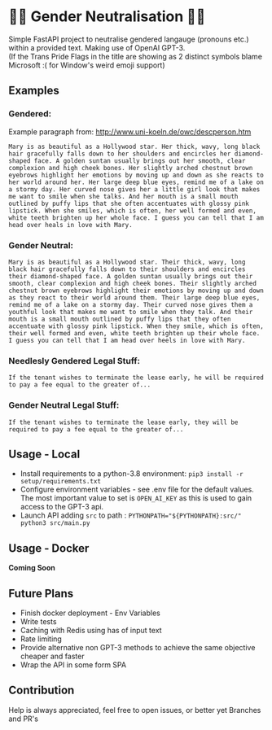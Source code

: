 # 🏳️‍⚧ Gender Neutralisation 🏳️‍⚧

Simple FastAPI project to neutralise gendered langauge (pronouns etc.) within a 
provided text. Making use of OpenAI GPT-3.  
(If the Trans Pride Flags in the title are showing as 2 distinct symbols blame 
Microsoft :( for Window's weird emoji support)

## Examples
### Gendered:
Example paragraph from: http://www.uni-koeln.de/owc/descperson.htm
```
Mary is as beautiful as a Hollywood star. Her thick, wavy, long black hair gracefully falls down to her shoulders and encircles her diamond-shaped face. A golden suntan usually brings out her smooth, clear complexion and high cheek bones. Her slightly arched chestnut brown eyebrows highlight her emotions by moving up and down as she reacts to her world around her. Her large deep blue eyes, remind me of a lake on a stormy day. Her curved nose gives her a little girl look that makes me want to smile when she talks. And her mouth is a small mouth outlined by puffy lips that she often accentuates with glossy pink lipstick. When she smiles, which is often, her well formed and even, white teeth brighten up her whole face. I guess you can tell that I am head over heals in love with Mary.
```
### Gender Neutral:
```
Mary is as beautiful as a Hollywood star. Their thick, wavy, long black hair gracefully falls down to their shoulders and encircles their diamond-shaped face. A golden suntan usually brings out their smooth, clear complexion and high cheek bones. Their slightly arched chestnut brown eyebrows highlight their emotions by moving up and down as they react to their world around them. Their large deep blue eyes, remind me of a lake on a stormy day. Their curved nose gives them a youthful look that makes me want to smile when they talk. And their mouth is a small mouth outlined by puffy lips that they often accentuate with glossy pink lipstick. When they smile, which is often, their well formed and even, white teeth brighten up their whole face. I guess you can tell that I am head over heels in love with Mary.
```

### Needlesly Gendered Legal Stuff:
```
If the tenant wishes to terminate the lease early, he will be required to pay a fee equal to the greater of...
```
### Gender Neutral Legal Stuff:
```
If the tenant wishes to terminate the lease early, they will be required to pay a fee equal to the greater of...
```

## Usage - Local
- Install requirements to a python-3.8 environment: `pip3 install -r setup/requirements.txt`
- Configure environment variables - see .env file for the default values. The most important
value to set is `OPEN_AI_KEY` as this is used to gain access to the GPT-3 api.
- Launch API adding `src` to path : `PYTHONPATH="${PYTHONPATH}:src/" python3 src/main.py`

## Usage - Docker
**Coming Soon**

## Future Plans
- Finish docker deployment - Env Variables
- Write tests
- Caching with Redis using has of input text
- Rate limiting
- Provide alternative non GPT-3 methods to achieve the same objective cheaper and faster
- Wrap the API in some form SPA

## Contribution
Help is always appreciated, feel free to open issues, or better yet Branches and PR's
